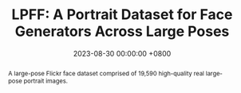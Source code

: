 ---
title:          "LPFF: A Portrait Dataset for Face Generators Across Large Poses"
date:           2023-08-30 00:00:00 +0800
selected:       true
pub:            "IEEE/CVF International Conference on Computer Vision (ICCV)"
pub_pre:        ""
# pub_post:       "Conference Track"
pub_last:       ""
pub_date:       "2023"
pub_ab:         "ICCV"
abstract: >-
  A large-pose Flickr face dataset comprised of 19,590 high-quality real large-pose portrait images.  

cover:          /assets/images/publications/lpff.png
authors:
  - Yiqian Wu
  - Jing Zhang
  - Hongbo Fu
  - Xiaogang Jin
links:
  Paper: https://openaccess.thecvf.com/content/ICCV2023/html/Wu_LPFF_A_Portrait_Dataset_for_Face_Generators_Across_Large_Poses_ICCV_2023_paper.html
  Arxiv: https://arxiv.org/abs/2303.14407
  Video: http://www.cad.zju.edu.cn/home/jin/iccv2023/demo.mp4
  Project: https://onethousandwu.com/LPFF.github.io/
  Code: https://github.com/oneThousand1000/LPFF-dataset
  Supplementary: https://drive.google.com/file/d/1Xktg7oqMMNN9hqGYva3BBTJoux17y2SR/view?usp=sharing
--- 